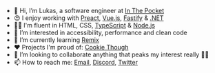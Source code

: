 - 👋 Hi, I’m Lukas, a software engineer at [In The Pocket](https://github.com/inthepocket)
- 😍 I enjoy working with [Preact](https://preactjs.com/), [Vue.js](https://vuejs.org/), [Fastify](https://www.fastify.io/) & [.NET](https://dotnet.microsoft.com/en-us/)
- 🧙‍♂️ I'm fluent in HTML, CSS, [TypeScript](https://www.typescriptlang.org/) & [Node.js](https://nodejs.org/en/)
- 👀 I’m interested in accessibility, performance and clean code
- 🌱 I’m currently learning [Remix](https://remix.run)
- ❤️ Projects I'm proud of: [Cookie Though](https://github.com/inthepocket/cookie-though)
- 💞️ I’m looking to collaborate anything that peaks my interest really 🤷‍♂️
- 📫 How to reach me: [Email](mailto:lukascornille@hotmail.com), [Discord](discordapp.com/users/203221870277820417), [Twitter](https://twitter.com/Klukies)
